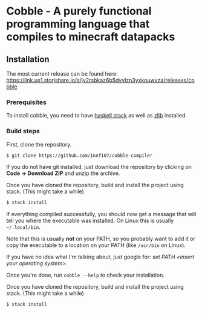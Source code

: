 # Cobble - A purely functional programming language that compiles to minecraft datapacks

## Installation
The most current release can be found here: https://link.us1.storjshare.io/s/jv2rsbkaz6b5dvvlzn3yxkouwvza/releases/cobble

### Prerequisites
To install cobble, you need to have [haskell stack](https://docs.haskellstack.org/en/stable/README/) as well as [zlib](https://www.zlib.net/) installed.

### Build steps
First, clone the repository.
```bash
$ git clone https://github.com/Innf107/cobble-compiler
```
If you do not have git installed, just download the repository by clicking on **Code -> Download ZIP** and unzip the archive.

Once you have cloned the repository, build and install the project using stack. (This might take a while)
```bash
$ stack install
```
If everything compiled successfully, you should now get a message that will tell you where
the executable was installed. On Linux this is usually `~/.local/bin`.

Note that this is usually **not** on your PATH, so you probably want to add it or
copy the executable to a location on your PATH (like `/usr/bin` on Linux).

If you have no idea what I'm talking about, just google for: 
*set PATH \<insert your operating system\>*.

Once you're done, run `cobble --help` to check your installation. 



Once you have cloned the repository, build and install the project using stack. (This might take a while)
```bash
$ stack install
